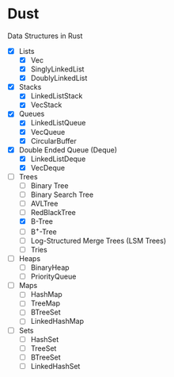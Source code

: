 # Dust

Data Structures in Rust

- [x] Lists
  - [x] Vec
  - [x] SinglyLinkedList
  - [x] DoublyLinkedList
- [x] Stacks
  - [x] LinkedListStack
  - [x] VecStack
- [x] Queues
  - [x] LinkedListQueue
  - [x] VecQueue
  - [x] CircularBuffer
- [x] Double Ended Queue (Deque)
  - [x] LinkedListDeque
  - [x] VecDeque
- [ ] Trees
  - [ ] Binary Tree
  - [ ] Binary Search Tree
  - [ ] AVLTree
  - [ ] RedBlackTree
  - [x] B-Tree
  - [ ] B<sup>+</sup>-Tree
  - [ ] Log-Structured Merge Trees (LSM Trees)
  - [ ] Tries
- [ ] Heaps
  - [ ] BinaryHeap
  - [ ] PriorityQueue
- [ ] Maps
  - [ ] HashMap
  - [ ] TreeMap
  - [ ] BTreeSet
  - [ ] LinkedHashMap
- [ ] Sets
  - [ ] HashSet
  - [ ] TreeSet
  - [ ] BTreeSet
  - [ ] LinkedHashSet
